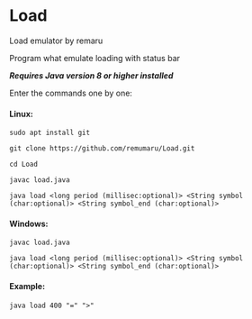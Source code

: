 # Load

Load emulator by remaru

Program what emulate loading with status bar

***Requires Java version 8 or higher installed***

Enter the commands one by one:

#### Linux:

```
sudo apt install git

git clone https://github.com/remumaru/Load.git

cd Load

javac load.java

java load <long period (millisec:optional)> <String symbol (char:optional)> <String symbol_end (char:optional)>

```
#### Windows:

```
javac load.java

java load <long period (millisec:optional)> <String symbol (char:optional)> <String symbol_end (char:optional)>

```
#### Example: 
```
java load 400 "=" ">" 
```
